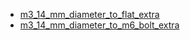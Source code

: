 * [m3_14_mm_diameter_to_flat_extra](m3_14_mm_diameter_to_flat_extra)
* [m3_14_mm_diameter_to_m6_bolt_extra](m3_14_mm_diameter_to_m6_bolt_extra)
